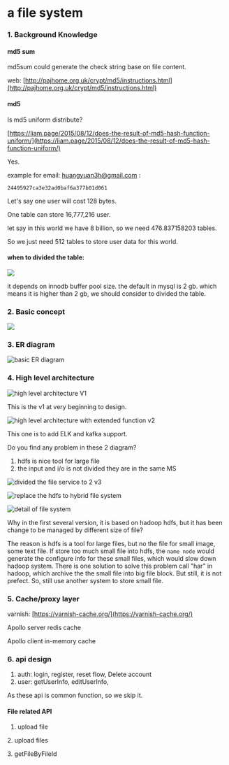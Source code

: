 # a file system

### 1. Background Knowledge

#### md5 sum

md5sum could generate the check string base on file content.

web: [http://pajhome.org.uk/crypt/md5/instructions.html](http://pajhome.org.uk/crypt/md5/instructions.html)



#### md5&#x20;

Is md5 uniform distribute?

[https://liam.page/2015/08/12/does-the-result-of-md5-hash-function-uniform/](https://liam.page/2015/08/12/does-the-result-of-md5-hash-function-uniform/)

Yes.



example for email: huangyuan3h@gmail.com :

```
24495927ca3e32ad0baf6a377b01d061
```

Let's say one user will cost 128 bytes.

One table can store 16,777,216 user.

let say in this world we have 8 billion, so we need 476.837158203 tables.

So we just need 512 tables to store user data for this world.



#### when to divided the table:

![](<.gitbook/assets/image (10) (1).png>)

it depends on innodb buffer pool size. the default in mysql is 2 gb. which means it is higher than 2 gb, we should consider to divided the table.





### 2. Basic concept

![](<.gitbook/assets/image (8) (1).png>)





### 3. ER diagram

![basic ER diagram](<.gitbook/assets/image (2).png>)

### 4. High level architecture

![high level architecture V1](<.gitbook/assets/image (4) (1).png>)

This is the v1 at very beginning to design.&#x20;

![high level architecture with extended function v2](<.gitbook/assets/image (7).png>)

This one is to add ELK and kafka support.



Do you find any problem in these 2 diagram?

1. hdfs is nice tool for large file
2. the input and i/o is not divided they are in the same MS

![divided the file service to 2 v3](<.gitbook/assets/image (1).png>)



![replace the hdfs to hybrid file system](<.gitbook/assets/image (3) (1).png>)



![detail of file system](<.gitbook/assets/image (5) (1).png>)

Why in the first several version, it is based on hadoop hdfs, but it has been change to be managed by different size of file?

The reason is hdfs is a tool for large files, but no the file for small image, some text file. If store too much small file into hdfs, the `name node` would generate the configure info for these small files, which would slow down hadoop system.  There is one solution to solve this problem call "har" in hadoop, which archive the the small file into big file block. But still, it is not prefect. So, still use another system to store small file.

### 5. Cache/proxy layer

varnish: [https://varnish-cache.org/](https://varnish-cache.org/)

Apollo server redis cache

Apollo client in-memory cache



### 6. api design&#x20;



1. auth: login, register, reset flow, Delete account
2. user: getUserInfo, editUserInfo,

As these api is common function, so we skip it.

#### File related API

1. upload file







2\. upload files







3\. getFileByFileId



